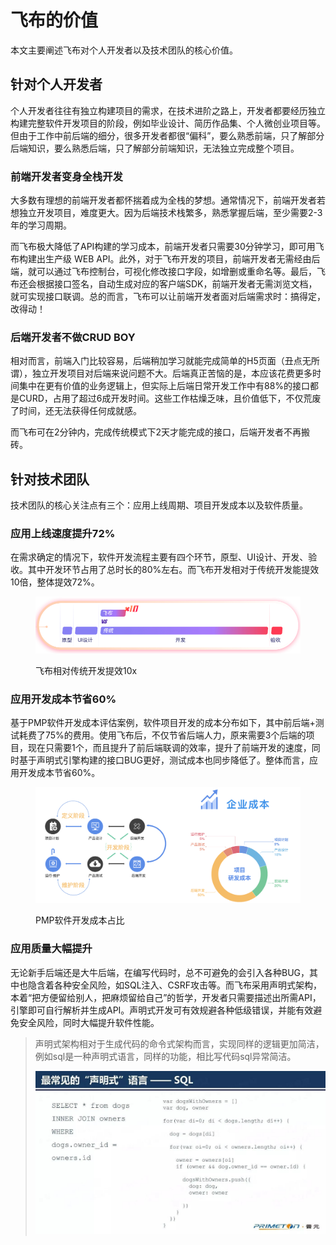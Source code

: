 # 飞布的价值

本文主要阐述飞布对个人开发者以及技术团队的核心价值。

## 针对个人开发者

个人开发者往往有独立构建项目的需求，在技术进阶之路上，开发者都要经历独立构建完整软件开发项目的阶段，例如毕业设计、简历作品集、个人微创业项目等。但由于工作中前后端的细分，很多开发者都很“偏科”，要么熟悉前端，只了解部分后端知识，要么熟悉后端，只了解部分前端知识，无法独立完成整个项目。

### 前端开发者变身全栈开发

大多数有理想的前端开发者都怀揣着成为全栈的梦想。通常情况下，前端开发者若想独立开发项目，难度更大。因为后端技术栈繁多，熟悉掌握后端，至少需要2-3年的学习周期。

而飞布极大降低了API构建的学习成本，前端开发者只需要30分钟学习，即可用飞布构建出生产级 WEB API。此外，对于飞布开发的项目，前端开发者无需经由后端，就可以通过飞布控制台，可视化修改接口字段，如增删或重命名等。最后，飞布还会根据接口签名，自动生成对应的客户端SDK，前端开发者无需浏览文档，就可实现接口联调。总的而言，飞布可以让前端开发者面对后端需求时：搞得定，改得动！

### 后端开发者不做CRUD BOY

相对而言，前端入门比较容易，后端稍加学习就能完成简单的H5页面（丑点无所谓），独立开发项目对后端来说问题不大。后端真正苦恼的是，本应该花费更多时间集中在更有价值的业务逻辑上，但实际上后端日常开发工作中有88%的接口都是CURD，占用了超过6成开发时间。这些工作枯燥乏味，且价值低下，不仅荒废了时间，还无法获得任何成就感。

而飞布可在2分钟内，完成传统模式下2天才能完成的接口，后端开发者不再搬砖。

## 针对技术团队

技术团队的核心关注点有三个：应用上线周期、项目开发成本以及软件质量。

### 应用上线速度提升72%

在需求确定的情况下，软件开发流程主要有四个环节，原型、UI设计、开发、验收。其中开发环节占用了总时长的80%左右。而飞布开发相对于传统开发能提效10倍，整体提效72%。

<figure><img src="../.gitbook/assets/image (1) (2) (1) (1).png" alt=""><figcaption><p>飞布相对传统开发提效10x</p></figcaption></figure>

### 应用开发成本节省60%

基于PMP软件开发成本评估案例，软件项目开发的成本分布如下，其中前后端+测试耗费了75%的费用。使用飞布后，不仅节省后端人力，原来需要3个后端的项目，现在只需要1个，而且提升了前后端联调的效率，提升了前端开发的速度，同时基于声明式引擎构建的接口BUG更好，测试成本也同步降低了。整体而言，应用开发成本节省60%。

<figure><img src="../.gitbook/assets/image (8) (1).png" alt=""><figcaption><p>PMP软件开发成本占比</p></figcaption></figure>

### 应用质量大幅提升

无论新手后端还是大牛后端，在编写代码时，总不可避免的会引入各种BUG，其中也隐含着各种安全风险，如SQL注入、CSRF攻击等。而飞布采用声明式架构，本着“把方便留给别人，把麻烦留给自己”的哲学，开发者只需要描述出所需API，引擎即可自行解析并生成API。声明式开发可有效规避各种低级错误，并能有效避免安全风险，同时大幅提升软件性能。

> 声明式架构相对于生成代码的命令式架构而言，实现同样的逻辑更加简洁，例如sql是一种声明式语言，同样的功能，相比写代码sql异常简洁。
>
> ![](<../.gitbook/assets/image (12) (1).png>)





